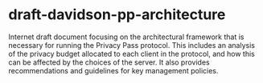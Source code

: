 # draft-davidson-pp-architecture

Internet draft document focusing on the architectural framework that is
necessary for running the Privacy Pass protocol. This includes an
analysis of the privacy budget allocated to each client in the protocol,
and how this can be affected by the choices of the server. It also
provides recommendations and guidelines for key management policies.